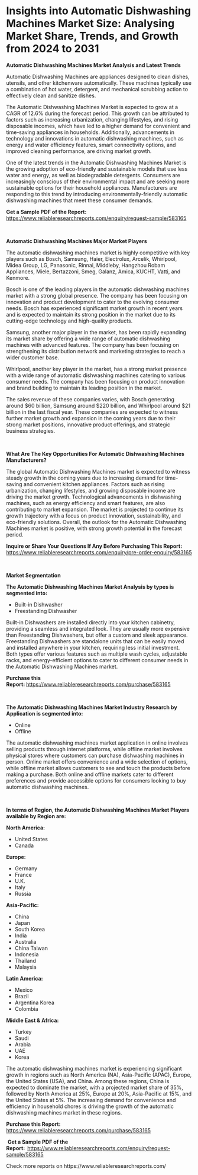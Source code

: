 <p><h1>Insights into Automatic Dishwashing Machines Market Size: Analysing Market Share, Trends, and Growth from 2024 to 2031</h1></p><p><strong>Automatic Dishwashing Machines Market Analysis and Latest Trends</strong></p>
<p><p>Automatic Dishwashing Machines are appliances designed to clean dishes, utensils, and other kitchenware automatically. These machines typically use a combination of hot water, detergent, and mechanical scrubbing action to effectively clean and sanitize dishes.</p><p>The Automatic Dishwashing Machines Market is expected to grow at a CAGR of 12.6% during the forecast period. This growth can be attributed to factors such as increasing urbanization, changing lifestyles, and rising disposable incomes, which have led to a higher demand for convenient and time-saving appliances in households. Additionally, advancements in technology and innovations in automatic dishwashing machines, such as energy and water efficiency features, smart connectivity options, and improved cleaning performance, are driving market growth.</p><p>One of the latest trends in the Automatic Dishwashing Machines Market is the growing adoption of eco-friendly and sustainable models that use less water and energy, as well as biodegradable detergents. Consumers are increasingly conscious of their environmental impact and are seeking more sustainable options for their household appliances. Manufacturers are responding to this trend by introducing environmentally-friendly automatic dishwashing machines that meet these consumer demands.</p></p>
<p><strong>Get a Sample PDF of the Report:&nbsp;</strong> <a href="https://www.reliableresearchreports.com/enquiry/request-sample/583165">https://www.reliableresearchreports.com/enquiry/request-sample/583165</a></p>
<p>&nbsp;</p>
<p><strong>Automatic Dishwashing Machines Major Market Players</strong></p>
<p><p>The automatic dishwashing machines market is highly competitive with key players such as Bosch, Samsung, Haier, Electrolux, Arcelik, Whirlpool, Midea Group, LG, Panasonic, Rinnai, Middleby, Hangzhou Robam Appliances, Miele, Bertazzoni, Smeg, Galanz, Amica, KUCHT, Vatti, and Kenmore.</p><p>Bosch is one of the leading players in the automatic dishwashing machines market with a strong global presence. The company has been focusing on innovation and product development to cater to the evolving consumer needs. Bosch has experienced significant market growth in recent years and is expected to maintain its strong position in the market due to its cutting-edge technology and high-quality products.</p><p>Samsung, another major player in the market, has been rapidly expanding its market share by offering a wide range of automatic dishwashing machines with advanced features. The company has been focusing on strengthening its distribution network and marketing strategies to reach a wider customer base.</p><p>Whirlpool, another key player in the market, has a strong market presence with a wide range of automatic dishwashing machines catering to various consumer needs. The company has been focusing on product innovation and brand building to maintain its leading position in the market.</p><p>The sales revenue of these companies varies, with Bosch generating around $60 billion, Samsung around $220 billion, and Whirlpool around $21 billion in the last fiscal year. These companies are expected to witness further market growth and expansion in the coming years due to their strong market positions, innovative product offerings, and strategic business strategies.</p></p>
<p>&nbsp;</p>
<p><strong>What Are The Key Opportunities For Automatic Dishwashing Machines Manufacturers?</strong></p>
<p><p>The global Automatic Dishwashing Machines market is expected to witness steady growth in the coming years due to increasing demand for time-saving and convenient kitchen appliances. Factors such as rising urbanization, changing lifestyles, and growing disposable income are driving the market growth. Technological advancements in dishwashing machines, such as energy efficiency and smart features, are also contributing to market expansion. The market is projected to continue its growth trajectory with a focus on product innovation, sustainability, and eco-friendly solutions. Overall, the outlook for the Automatic Dishwashing Machines market is positive, with strong growth potential in the forecast period.</p></p>
<p><strong>Inquire or Share Your Questions If Any Before Purchasing This Report:</strong> <a href="https://www.reliableresearchreports.com/enquiry/pre-order-enquiry/583165">https://www.reliableresearchreports.com/enquiry/pre-order-enquiry/583165</a></p>
<p>&nbsp;</p>
<p><strong>Market Segmentation</strong></p>
<p><strong>The Automatic Dishwashing Machines Market Analysis by types is segmented into:</strong></p>
<p><ul><li>Built-in Dishwasher</li><li>Freestanding Dishwasher</li></ul></p>
<p><p>Built-in Dishwashers are installed directly into your kitchen cabinetry, providing a seamless and integrated look. They are usually more expensive than Freestanding Dishwashers, but offer a custom and sleek appearance. Freestanding Dishwashers are standalone units that can be easily moved and installed anywhere in your kitchen, requiring less initial investment. Both types offer various features such as multiple wash cycles, adjustable racks, and energy-efficient options to cater to different consumer needs in the Automatic Dishwashing Machines market.</p></p>
<p><strong>Purchase this Report:&nbsp;</strong><a href="https://www.reliableresearchreports.com/purchase/583165">https://www.reliableresearchreports.com/purchase/583165</a></p>
<p>&nbsp;</p>
<p><strong>The Automatic Dishwashing Machines Market Industry Research by Application is segmented into:</strong></p>
<p><ul><li>Online</li><li>Offline</li></ul></p>
<p><p>The automatic dishwashing machines market application in online involves selling products through internet platforms, while offline market involves physical stores where customers can purchase dishwashing machines in person. Online market offers convenience and a wide selection of options, while offline market allows customers to see and touch the products before making a purchase. Both online and offline markets cater to different preferences and provide accessible options for consumers looking to buy automatic dishwashing machines.</p></p>
<p>&nbsp;</p>
<p><strong>In terms of Region, the Automatic Dishwashing Machines Market Players available by Region are:</strong></p>
<p>
    <p> <strong> North America: </strong>
        <ul>
            <li>United States</li>
            <li>Canada</li>
        </ul>
        </p> 
    <p> <strong> Europe: </strong>
        <ul>
            <li>Germany</li>
            <li>France</li>
            <li>U.K.</li>
            <li>Italy</li>
            <li>Russia</li>
        </ul>
        </p> 
    <p> <strong> Asia-Pacific: </strong>
        <ul>
            <li>China</li>
            <li>Japan</li>
            <li>South Korea</li>
            <li>India</li>
            <li>Australia</li>
            <li>China Taiwan</li>
            <li>Indonesia</li>
            <li>Thailand</li>
            <li>Malaysia</li>
        </ul>
        </p> 
    <p> <strong> Latin America: </strong>
        <ul>
            <li>Mexico</li>
            <li>Brazil</li>
            <li>Argentina Korea</li>
            <li>Colombia</li>
        </ul>
        </p> 
    <p> <strong> Middle East & Africa: </strong>
        <ul>
            <li>Turkey</li>
            <li>Saudi</li>
            <li>Arabia</li>
            <li>UAE</li>
            <li>Korea</li>
        </ul>
    </p>
    </p>
<p><p>The automatic dishwashing machines market is experiencing significant growth in regions such as North America (NA), Asia-Pacific (APAC), Europe, the United States (USA), and China. Among these regions, China is expected to dominate the market, with a projected market share of 35%, followed by North America at 25%, Europe at 20%, Asia-Pacific at 15%, and the United States at 5%. The increasing demand for convenience and efficiency in household chores is driving the growth of the automatic dishwashing machines market in these regions.</p></p>
<p><strong>Purchase this Report: </strong><a href="https://www.reliableresearchreports.com/purchase/583165">https://www.reliableresearchreports.com/purchase/583165</a></p>
<p>&nbsp;<strong>Get a Sample PDF of the Report:&nbsp;&nbsp;</strong><a href="https://www.reliableresearchreports.com/enquiry/request-sample/583165">https://www.reliableresearchreports.com/enquiry/request-sample/583165</a></p>
<p><strong></strong></p>
<p>Check more reports on https://www.reliableresearchreports.com/</p>